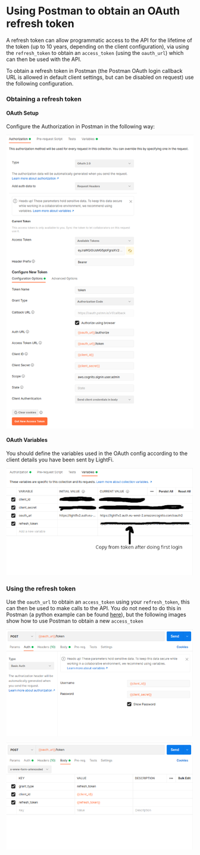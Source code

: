 # Using Postman to obtain an OAuth refresh token

A refresh token can allow programmatic access to the API for the lifetime of the token (up to 10 years, depending on the client configuration), via using the `refresh_token` to obtain an `access_token` (using the `oauth_url`) which can then be used with the API.

To obtain a refresh token in Postman (the Postman OAuth login callback URL is allowed in default client settings, but can be disabled on request) use the following configuration.

### Obtaining a refresh token
#### OAuth Setup

Configure the Authorization in Postman in the following way:

![OAuth Setup](../img/api/postman_1OAuth_setup.png)

#### OAuth Variables

You should define the variables used in the OAuth config according to the client details you have been sent by LightFi.

![OAuth Variables](../img/api/postman_2OAuth_variables.png)

### Using the refresh token
Use the `oauth_url` to obtain an `access_token` using your `refresh_token`, this can then be used to make calls to the API.
You do not need to do this in Postman (a python example can be found [here](/API/client_example/#using-a-refresh-token)), but the following images show how to use Postman to obtain a new `access_token`

![Refresh auth](../img/api/postman_3Refresh_Auth.png)

![Refresh body](../img/api/postman_4Refresh_Body.png)
